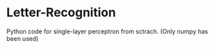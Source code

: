# Letter-Recognition
Python code for single-layer perceptron from sctrach. (Only numpy has been used)
